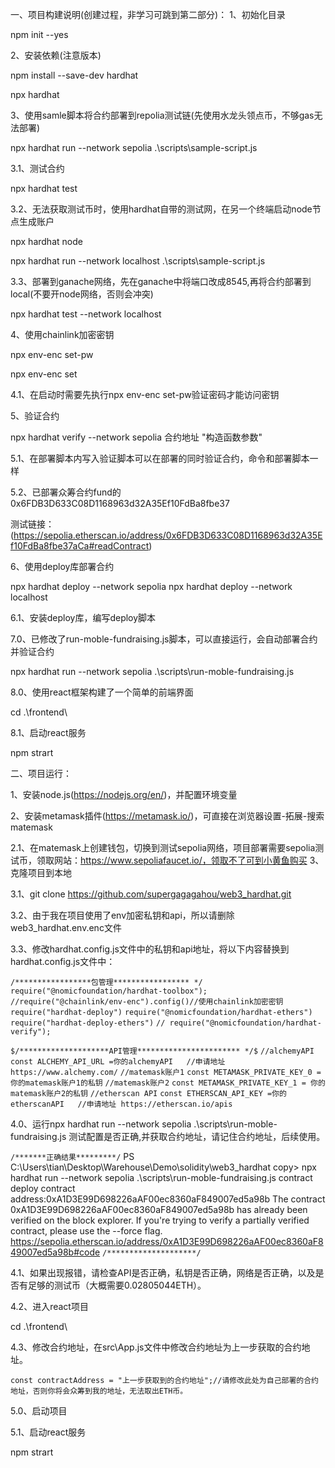 一、项目构建说明(创建过程，非学习可跳到第二部分)：
1、初始化目录

npm init --yes

2、安装依赖(注意版本)

npm install --save-dev hardhat

npx hardhat

3、使用samle脚本将合约部署到repolia测试链(先使用水龙头领点币，不够gas无法部署)

npx hardhat run --network sepolia .\scripts\sample-script.js

3.1、测试合约

npx hardhat test

3.2、无法获取测试币时，使用hardhat自带的测试网，在另一个终端启动node节点生成账户

npx hardhat node

npx hardhat run --network localhost .\scripts\sample-script.js

3.3、部署到ganache网络，先在ganache中将端口改成8545,再将合约部署到local(不要开node网络，否则会冲突)

npx hardhat test --network localhost

4、使用chainlink加密密钥

npx env-enc set-pw

npx env-enc set

4.1、在启动时需要先执行npx env-enc set-pw验证密码才能访问密钥

5、验证合约

npx hardhat verify --network sepolia 合约地址 "构造函数参数"

5.1、在部署脚本内写入验证脚本可以在部署的同时验证合约，命令和部署脚本一样

5.2、已部署众筹合约fund的0x6FDB3D633C08D1168963d32A35Ef10FdBa8fbe37

测试链接：(https://sepolia.etherscan.io/address/0x6FDB3D633C08D1168963d32A35Ef10FdBa8fbe37aCa#readContract)

6、使用deploy库部署合约

npx hardhat deploy --network sepolia
npx hardhat deploy --network localhost

6.1、安装deploy库，编写deploy脚本

7.0、已修改了run-moble-fundraising.js脚本，可以直接运行，会自动部署合约并验证合约

npx hardhat run --network sepolia .\scripts\run-moble-fundraising.js

8.0、使用react框架构建了一个简单的前端界面

cd .\frontend\

8.1、启动react服务

npm strart

二、项目运行：

1、安装node.js(https://nodejs.org/en/)，并配置环境变量

2、安装metamask插件(https://metamask.io/)，可直接在浏览器设置-拓展-搜索matemask

2.1、在matemask上创建钱包，切换到测试sepolia网络，项目部署需要sepolia测试币，领取网站：https://www.sepoliafaucet.io/，领取不了可到小黄鱼购买
3、克隆项目到本地

3.1、git clone https://github.com/supergagagahou/web3_hardhat.git

3.2、由于我在项目使用了env加密私钥和api，所以请删除web3_hardhat\.env.enc文件

3.3、修改hardhat.config.js文件中的私钥和api地址，将以下内容替换到hardhat.config.js文件中：

`/*****************包管理***************** */`
`require("@nomicfoundation/hardhat-toolbox");`
`//require("@chainlink/env-enc").config()//使用chainlink加密密钥`
`require("hardhat-deploy")`
`require("@nomicfoundation/hardhat-ethers")`
`require("hardhat-deploy-ethers")`
`// require("@nomicfoundation/hardhat-verify");`


`$/********************API管理*********************** */$`
`//alchemyAPI`
`const ALCHEMY_API_URL =你的alchemyAPI   //申请地址https://www.alchemy.com/`
`//matemask账户1`
`const METAMASK_PRIVATE_KEY_0 = 你的matemask账户1的私钥`
`//matemask账户2`
`const METAMASK_PRIVATE_KEY_1 = 你的matemask账户2的私钥`
`//etherscan API`
`const ETHERSCAN_API_KEY =你的etherscanAPI   //申请地址 https://etherscan.io/apis`

4.0、运行npx hardhat run --network sepolia .\scripts\run-moble-fundraising.js 测试配置是否正确,并获取合约地址，请记住合约地址，后续使用。

`/*******正确结果*********/`
    PS C:\Users\tian\Desktop\Warehouse\Demo\solidity\web3_hardhat copy> npx hardhat run --network sepolia .\scripts\run-moble-fundraising.js
    contract deploy
    contract address:0xA1D3E99D698226aAF00ec8360aF849007ed5a98b
    The contract 0xA1D3E99D698226aAF00ec8360aF849007ed5a98b has already been verified on the block explorer. If you're trying to verify a partially verified contract, please use the --force flag.
    https://sepolia.etherscan.io/address/0xA1D3E99D698226aAF00ec8360aF849007ed5a98b#code
`/********************/`

4.1、如果出现报错，请检查API是否正确，私钥是否正确，网络是否正确，以及是否有足够的测试币（大概需要0.02805044ETH）。

4.2、进入react项目

cd .\frontend\

4.3、修改合约地址，在src\App.js文件中修改合约地址为上一步获取的合约地址。

`const contractAddress = "上一步获取到的合约地址";//请修改此处为自己部署的合约地址，否则你将会众筹到我的地址，无法取出ETH币。`


5.0、启动项目

5.1、启动react服务

npm strart